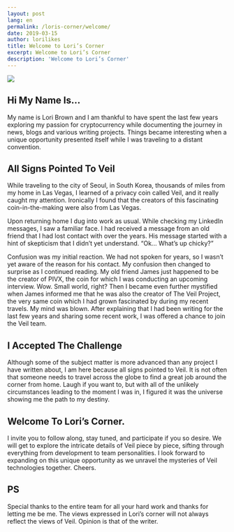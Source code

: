 ```yaml
---
layout: post
lang: en
permalink: /loris-corner/welcome/
date: 2019-03-15
author: lorilikes
title: Welcome to Lori’s Corner
excerpt: Welcome to Lori’s Corner
description: 'Welcome to Lori’s Corner'
---
```

![](/uploads/team/lorilikes.png)

## Hi My Name Is… 

My name is Lori Brown and I am thankful to have spent the last few years exploring my passion for cryptocurrency while documenting the journey in news, blogs and various writing projects. Things became interesting when a unique opportunity presented itself while I was traveling to a distant convention. 

## All Signs Pointed To Veil

While traveling to the city of Seoul, in South Korea, thousands of miles from my home in Las Vegas,  I learned  of a privacy coin called Veil, and it really caught my attention.  Ironically I found that the creators of this fascinating coin-in-the-making were also from Las Vegas. 

Upon returning home I dug into work as usual. While checking my LinkedIn messages, I saw a familiar face. I had received a message from an old friend that I had lost contact with over the years. His message started with a hint of skepticism that I didn’t yet understand. “Ok... What’s up chicky?” 

Confusion was my initial reaction. We had not spoken for years, so I wasn’t yet aware of the reason for his contact. My confusion then changed to surprise as I continued reading. My old friend James just happened to be the creator of PIVX, the coin for which I was conducting an upcoming interview. Wow. Small world, right? Then I became even further mystified when James informed me that he was also the creator of The Veil Project, the very same coin which I had grown fascinated by during my recent travels. My mind was blown. After explaining that I had been writing for the last few years and sharing some recent work, I was offered a chance to join the Veil team.

## I Accepted The Challenge

Although some of the subject matter is more advanced than any project I have written about, I am here because all signs pointed to Veil. It is not often that someone needs to travel across the globe to find a great job around the corner from home. Laugh if you want to, but with all of the unlikely circumstances leading to the moment I was in, I figured it was the universe showing me the path to my destiny.  

## Welcome To Lori’s Corner. 

I invite you to follow along, stay tuned, and participate if you so desire. We will get to explore the intricate details of Veil piece by piece, sifting through everything from development to team personalities. I look forward to expanding on this unique opportunity as we unravel the mysteries of Veil technologies together. Cheers.

## PS
Special thanks to the entire team for all your hard work and thanks for letting me be me. The views expressed in Lori’s corner will not always reflect the views of Veil. Opinion is that of the writer.